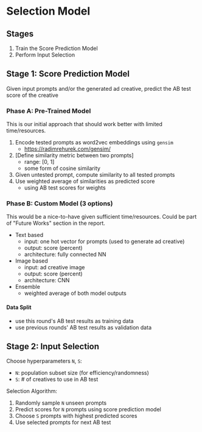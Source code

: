 # Selection Model

## Stages
1. Train the Score Prediction Model
2. Perform Input Selection

## Stage 1: Score Prediction Model
Given input prompts and/or the generated ad creative, predict the AB test score of the creative

### Phase A: Pre-Trained Model
This is our initial approach that should work better with limited time/resources.

1. Encode tested prompts as word2vec embeddings using `gensim`
    - https://radimrehurek.com/gensim/
2. [Define similarity metric between two prompts] 
    - range: [0, 1]
    - some form of cosine similarity
3. Given untested prompt, compute similarity to all tested prompts
4. Use weighted average of similarities as predicted score
    - using AB test scores for weights

### Phase B: Custom Model (3 options)
This would be a nice-to-have given sufficient time/resources. Could be part of "Future Works" section in the report.

- Text based
    - input: one hot vector for prompts (used to generate ad creative)
    - output: score (percent)
    - architecture: fully connected NN
- Image based
    - input: ad creative image
    - output: score (percent)
    - architecture: CNN
- Ensemble
    - weighted average of both model outputs

#### Data Split
- use this round's AB test results as training data
- use previous rounds' AB test results as validation data

## Stage 2: Input Selection
Choose hyperparameters `N`, `S`:
- `N`: population subset size (for efficiency/randomness)
- `S`: # of creatives to use in AB test

Selection Algorithm:
1. Randomly sample `N` unseen prompts
2. Predict scores for `N` prompts using score prediction model
3. Choose `S` prompts with highest predicted scores
4. Use selected prompts for next AB test
